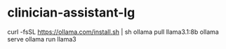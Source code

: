 # clinician-assistant-lg

curl -fsSL https://ollama.com/install.sh | sh
ollama pull llama3.1:8b
ollama serve
ollama run llama3